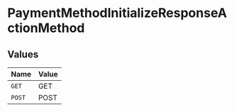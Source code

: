 # PaymentMethodInitializeResponseActionMethod


## Values

| Name   | Value  |
| ------ | ------ |
| `GET`  | GET    |
| `POST` | POST   |